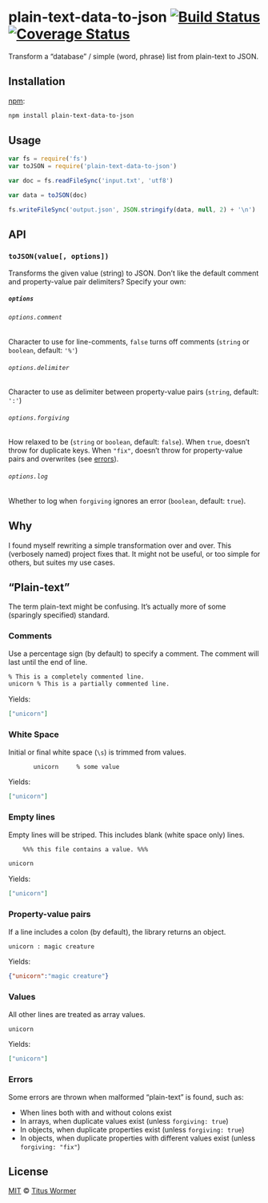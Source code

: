 # plain-text-data-to-json [![Build Status][travis-badge]][travis] [![Coverage Status][codecov-badge]][codecov]

Transform a “database” / simple (word, phrase) list from plain-text to
JSON.

## Installation

[npm][]:

```bash
npm install plain-text-data-to-json
```

## Usage

```js
var fs = require('fs')
var toJSON = require('plain-text-data-to-json')

var doc = fs.readFileSync('input.txt', 'utf8')

var data = toJSON(doc)

fs.writeFileSync('output.json', JSON.stringify(data, null, 2) + '\n')
```

## API

### `toJSON(value[, options])`

Transforms the given value (string) to JSON.  Don’t like the default
comment and property-value pair delimiters?  Specify your own:

##### `options`

###### `options.comment`

Character to use for line-comments, `false` turns off comments (`string` or
`boolean`, default: `'%'`)

###### `options.delimiter`

Character to use as delimiter between property-value pairs (`string`,
default: `':'`)

###### `options.forgiving`

How relaxed to be (`string` or `boolean`, default: `false`).  When `true`,
doesn’t throw for duplicate keys.  When `"fix"`, doesn’t throw for
property-value pairs and overwrites (see [errors][]).

###### `options.log`

Whether to log when `forgiving` ignores an error (`boolean`, default: `true`).

## Why

I found myself rewriting a simple transformation over and over.  This
(verbosely named) project fixes that.  It might not be useful, or too
simple for others, but suites my use cases.

## “Plain-text”

The term plain-text might be confusing.  It’s actually more of some
(sparingly specified) standard.

### Comments

Use a percentage sign (by default) to specify a comment.  The comment
will last until the end of line.

```txt
% This is a completely commented line.
unicorn % This is a partially commented line.
```

Yields:

```json
["unicorn"]
```

### White Space

Initial or final white space (`\s`) is trimmed from values.

```txt
       unicorn     % some value
```

Yields:

```json
["unicorn"]
```

### Empty lines

Empty lines will be striped.  This includes blank (white space only)
lines.

```txt
    %%% this file contains a value. %%%

unicorn
```

Yields:

```json
["unicorn"]
```

### Property-value pairs

If a line includes a colon (by default), the library returns an object.

```txt
unicorn : magic creature
```

Yields:

```json
{"unicorn":"magic creature"}
```

### Values

All other lines are treated as array values.

```txt
unicorn
```

Yields:

```json
["unicorn"]
```

### Errors

Some errors are thrown when malformed “plain-text” is found, such as:

*   When lines both with and without colons exist
*   In arrays, when duplicate values exist (unless `forgiving: true`)
*   In objects, when duplicate properties exist (unless `forgiving: true`)
*   In objects, when duplicate properties with different values exist
    (unless `forgiving: "fix"`)

## License

[MIT][license] © [Titus Wormer][author]

<!-- Definitions -->

[travis-badge]: https://img.shields.io/travis/wooorm/plain-text-data-to-json.svg

[travis]: https://travis-ci.org/wooorm/plain-text-data-to-json

[codecov-badge]: https://img.shields.io/codecov/c/github/wooorm/plain-text-data-to-json.svg

[codecov]: https://codecov.io/github/wooorm/plain-text-data-to-json

[npm]: https://docs.npmjs.com/cli/install

[license]: LICENSE

[author]: http://wooorm.com

[errors]: #errors
